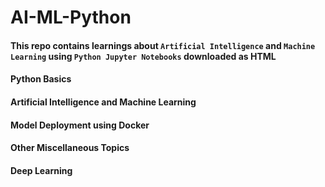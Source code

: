 # AI-ML-Python
#### This repo contains learnings about `Artificial Intelligence` and `Machine Learning` using `Python Jupyter Notebooks` downloaded as HTML
#### Python Basics
#### Artificial Intelligence and Machine Learning
#### Model Deployment using Docker
#### Other Miscellaneous Topics
#### Deep Learning
